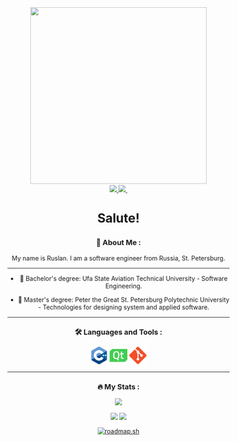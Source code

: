 <div id="header" align="center">
  <img src="https://i.giphy.com/media/v1.Y2lkPTc5MGI3NjExM3AwaG1sejJhOWJtenFlcTdiazJwNDFuN2dwaXA0ZGQwbGtkb3ZhOCZlcD12MV9pbnRlcm5hbF9naWZfYnlfaWQmY3Q9Zw/4ilFRqgbzbx4c/giphy.gif" width="400" height="400"/>
</div>

<div id="badges" align="center">
  
  <a href="https://t.me/trustTheG6d">
    <img src="https://img.shields.io/badge/Telegram-blue?logo=Telegram&logoColor=white&style=appveyor" />
  </a>
  
  <a href="https://steamcommunity.com/id/trustthegod/">
    <img src="https://img.shields.io/badge/Steam-black?logo=Steam&logoColor=white&style=appveyor" />
  </a>
  
  <img src="https://komarev.com/ghpvc/?username=gh6styAWP&style=circle&color=red" alt=""  />
  
  <h1>
  
  Salute! 
</h1>

### :cowboy_hat_face: About Me :
My name is Ruslan.
I am a software engineer from Russia, St. Petersburg.

---

- :black_heart: Bachelor's degree: Ufa State Aviation Technical University - Software Engineering.

- :black_heart: Master's degree: Peter the Great St. Petersburg Polytechnic University - Technologies for designing system and applied software.

---

### :hammer_and_wrench: Languages and Tools :
<div>
  <img src="https://github.com/devicons/devicon/blob/master/icons/cplusplus/cplusplus-original.svg" title="C++" **alt="Git" width="40" height="40"/>
  <img src="https://github.com/devicons/devicon/blob/master/icons/qt/qt-original.svg" title="Qt" **alt="Git" width="40" height="40"/>
  <img src="https://github.com/devicons/devicon/blob/master/icons/git/git-plain.svg" title="Git" **alt="Git" width="40" height="40"/>
</div>

---

### :fire: My Stats :
![](http://github-profile-summary-cards.vercel.app/api/cards/profile-details?username=gh6styAWP&theme=aura_dark)

![](http://github-profile-summary-cards.vercel.app/api/cards/repos-per-language?username=gh6styAWP&theme=aura_dark)
![](http://github-profile-summary-cards.vercel.app/api/cards/productive-time?username=gh6styAWP&theme=aura_dark&utcOffset=8)


[![roadmap.sh](https://roadmap.sh/card/tall/66f43679c45e253cb0602ea3?variant=dark)](https://roadmap.sh)

</div>



